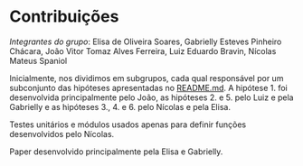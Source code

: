 # Contribuições

*Integrantes do grupo*: Elisa de Oliveira Soares, Gabrielly Esteves Pinheiro Chácara, João Vitor Tomaz Alves Ferreira, Luiz Eduardo Bravin, Nícolas Mateus Spaniol

Inicialmente, nos dividimos em subgrupos, cada qual responsável por um subconjunto das hipóteses apresentadas no [README.md](README.md).
A hipótese 1. foi desenvolvida principalmente pelo João, as hipóteses 2. e 5. pelo Luiz e pela Gabrielly e as hipóteses 3., 4. e 6. pelo Nícolas e pela Elisa.

Testes unitários e módulos usados apenas para definir funções desenvolvidos pelo Nícolas.

Paper desenvolvido principalmente pela Elisa e Gabrielly.
